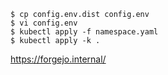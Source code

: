 ```
$ cp config.env.dist config.env
$ vi config.env
$ kubectl apply -f namespace.yaml
$ kubectl apply -k .
```

https://forgejo.internal/